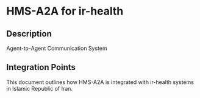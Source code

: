 # HMS-A2A for ir-health

## Description

Agent-to-Agent Communication System

## Integration Points

This document outlines how HMS-A2A is integrated with ir-health systems in Islamic Republic of Iran.
